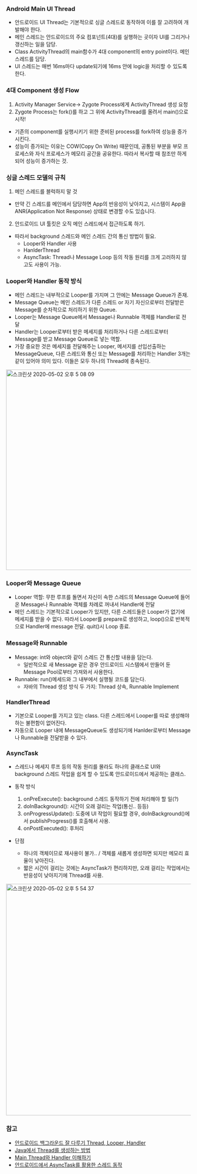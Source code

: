 ### Android Main UI Thread

- 안드로이드 UI Thread는 기본적으로 싱글 스레드로 동작하여 이를 잘 고려하여 개발해야 한다.
- 메인 스레드는 안드로이드의 주요 컴포넌트(4대)를 실행하는 곳이자 UI를 그리거나 갱신하는 일을 담당.
- Class ActivityThread의 main함수가 4대 component의 entry point이다. 메인 스레드를 담당.
- UI 스레드는 매번 16ms마다 update되기에 16ms 안에 logic을 처리할 수 있도록 한다.

### 4대 Component 생성 Flow
1) Activity Manager Service-> Zygote Process에게 ActivityThread 생성 요청
2) Zygote Process는 fork()를 하고 그 위에 ActivityThread를 올려서 main()으로 시작!
  * 기존의 component를 실행시키기 위한 준비된 process를 fork하여 성능을 증가시킨다.
  * 성능이 증가되는 이유는 COW(Copy On Write) 때문인데, 공통된 부분을 부모 프로세스와 자식 프로세스가 메모리 공간을 공유한다. 따라서 복사할 때
  참조만 하게 되어 성능이 증가하는 것.

### 싱글 스레드 모델의 규칙

1) 메인 스레드를 블럭하지 말 것
  - 만약 긴 스레드를 메인에서 담당하면 App의 반응성이 낮아지고, 시스템이 App을 ANR(Application Not Response) 상태로 변경할 수도 있습니다.
2) 안드로이드 UI 툴킷은 오직 메인 스레드에서 접근하도록 하기.

- 따라서 background 스레드와 메인 스레드 간의 통신 방법이 필요.
  * Looper와 Handler 사용
  * HanlderThread
  * AsyncTask: Thread나 Message Loop 등의 작동 원리를 크게 고러하지 않고도 사용이 가능.

### Looper와 Handler 동작 방식
- 메인 스레드는 내부적으로 Looper를 가지며 그 안에는 Message Queue가 존재.
- Message Queue는 메인 스레드가 다른 스레드 or 자기 자신으로부터 전달받은 Message를 순차적으로 처리하기 위한 Queue.
- Looper는 Message Queue에서 Message나 Runnable 객체를 Handler로 전달
- Handler는 Looper로부터 받은 메세지를 처리하거나 다른 스레드로부터 Message를 받고 Message Queue로 넣는 역할.
- 가장 중요한 것은 메세지를 전달해주는 Looper, 메서지를 선입선출하는 MessageQueue, 다른 스레드와 통신 또는 Message를 처리하는 Handler 3개는 같이 있어야
의미 있다. 이들은 모두 하나의 Thread에 종속된다.

<img width="546" alt="스크린샷 2020-05-02 오후 5 08 09" src="https://user-images.githubusercontent.com/26040955/80858880-8060cf80-8c97-11ea-98d3-154fe9339961.png">


### Looper와 Message Queue
- Looper 역할: 무한 루프를 돌면서 자신이 속한 스레드의 Message Queue에 들어온 Message나 Runnable 객체를 차례로 꺼내서 Handler에 전달
- 메인 스레드는 기본적으로 Looper가 있지만, 다른 스레드들은 Looper가 없기에 메세지를 받을 수 없다. 따라서 Looper를 prepare로 생성하고, loop()으로 반복적으로 Handler에 message 전달. quit()시 Loop 종료.

### Message와 Runnable

- Message: int와 object와 같이 스레드 간 통신할 내용을 담는다.
  * 일반적으로 새 Message 같은 경우 안드로이드 시스템에서 만들어 둔 Message Pool로부터 가져와서 사용한다.
- Runnable: run()메세드와 그 내부에서 실행될 코드를 담는다.
  * 자바의 Thread 생성 방식 두 가지: Thread 상속, Runnable Implement

### HandlerThread

- 기본으로 Looper를 가지고 있는 class. 다른 스레드에서 Looper를 따로 생성해야 하는 불편함이 없어진다.
- 자동으로 Looper 내에 MessageQueue도 생성되기에 Hanlder로부터 Message나 Runnable을 전달받을 수 있다.

### AsyncTask

- 스레드나 메세지 루프 등의 작동 원리를 몰라도 하나의 클래스로 UI와 background 스레드 작업을 쉽게 할 수 있도록 안드로이드에서 제공하는 클래스.
- 동작 방식
  1) onPreExecute(): background 스레드 동작하기 전에 처리해야 할 일(?)
  2) doInBackground(): 시간이 오래 걸리는 작업(통신.. 등등)
  3) onProgressUpdate(): 도중에 UI 작업이 필요할 경우, doInBackground()에서 publishProgress()를 호출해서 사용.
  4) onPostExecuted(): 후처리

- 단점
  * 하나의 객체이므로 재사용이 불가.. / 객체를 새롭게 생성하면 되지만 메모리 효율이 낮아진다.
  * 짧은 시간이 걸리는 것에는 AsyncTask가 편리하지만, 오래 걸리는 작업에서는 반응성이 낮아지기에 Thread를 사용.

<img width="631" alt="스크린샷 2020-05-02 오후 5 54 37" src="https://user-images.githubusercontent.com/26040955/80859741-fec07000-8c9d-11ea-8026-d76e5e846426.png">


### 참고

- [안드로이드 백그라운드 잘 다루기 Thread, Looper, Handler](https://academy.realm.io/kr/posts/android-thread-looper-handler/)
- [Java에서 Thread를 생성하는 방법](http://blog.naver.com/PostView.nhn?blogId=tkddlf4209&logNo=220487061964&categoryNo=0&parentCategoryNo=48&viewDate=&currentPage=1&postListTopCurrentPage=1&from=postView)
- [Main Thread와 Handler 이해하기](https://junghun0.github.io/2019/09/07/android-thread-handler/)
- [안드로이드에서 AsyncTask를 활용한 스레드 동작](https://kim-hoya.tistory.com/44)


